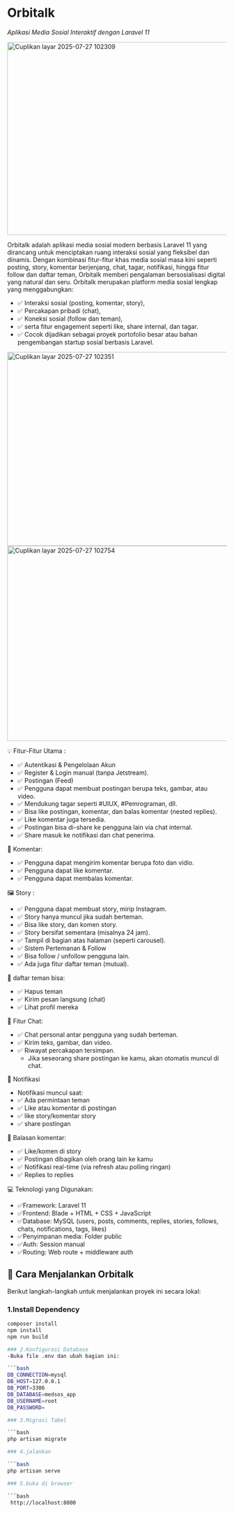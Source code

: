 # Orbitalk 
_Aplikasi Media Sosial Interaktif dengan Laravel 11_



 
 <img width="936" height="442" alt="Cuplikan layar 2025-07-27 102309" src="https://github.com/user-attachments/assets/776c3161-22a5-4c9a-a4b5-72c21ededbdd" />




Orbitalk adalah aplikasi media sosial modern berbasis Laravel 11 yang dirancang untuk menciptakan ruang interaksi sosial yang fleksibel dan dinamis. Dengan kombinasi fitur-fitur khas media sosial masa kini seperti posting, story, komentar berjenjang, chat, tagar, notifikasi, hingga fitur follow dan daftar teman, Orbitalk memberi pengalaman bersosialisasi digital yang natural dan seru.
Orbitalk merupakan platform media sosial lengkap yang menggabungkan:
- ✅ Interaksi sosial (posting, komentar, story),
- ✅ Percakapan pribadi (chat),
- ✅ Koneksi sosial (follow dan teman),
- ✅ serta fitur engagement seperti like, share internal, dan tagar.
- ✅ Cocok dijadikan sebagai proyek portofolio besar atau bahan pengembangan startup sosial berbasis Laravel.



<img width="934" height="444" alt="Cuplikan layar 2025-07-27 102351" src="https://github.com/user-attachments/assets/928753b3-4e0d-4fca-9f0e-4fc85bd8ecfa" />


<img width="937" height="447" alt="Cuplikan layar 2025-07-27 102754" src="https://github.com/user-attachments/assets/9cb26c88-0ddb-459d-84c0-045a46b2b4b4" />


💡 Fitur-Fitur Utama :
   - ✅ Autentikasi & Pengelolaan Akun
   - ✅ Register & Login manual (tanpa Jetstream).
   - ✅ Postingan (Feed)
   - ✅ Pengguna dapat membuat postingan berupa teks, gambar, atau video.
   - ✅ Mendukung tagar seperti #UIUX, #Pemrograman, dll.
   - ✅ Bisa like postingan, komentar, dan balas komentar (nested replies).
   - ✅ Like komentar juga tersedia.
   - ✅ Postingan bisa di-share ke pengguna lain via chat internal.
   - ✅ Share masuk ke notifikasi dan chat penerima.

💬 Komentar:
   - ✅ Pengguna dapat mengirim komentar berupa foto dan vidio.
   - ✅ Pengguna dapat like komentar.
   - ✅ Pengguna dapat membalas komentar.

🖼️ Story :
   - ✅ Pengguna dapat membuat story, mirip Instagram.
   - ✅ Story hanya muncul jika sudah berteman.
   - ✅ Bisa like story, dan komen story.
   - ✅ Story bersifat sementara (misalnya 24 jam).
   - ✅ Tampil di bagian atas halaman (seperti carousel).
   - ✅ Sistem Pertemanan & Follow
   - ✅ Bisa follow / unfollow pengguna lain.
   - ✅ Ada juga fitur daftar teman (mutual).

👥 daftar teman bisa:
   - ✅ Hapus teman
   - ✅ Kirim pesan langsung (chat)
   - ✅ Lihat profil mereka


📨 Fitur Chat:
   - ✅ Chat personal antar pengguna yang sudah berteman.
   - ✅ Kirim teks, gambar, dan video.
   - ✅ Riwayat percakapan tersimpan.
      - Jika seseorang share postingan ke kamu, akan otomatis muncul di chat.


🔔 Notifikasi
  - Notifikasi muncul saat:
  -  ✅ Ada permintaan teman
  -  ✅ Like atau komentar di postingan
  -  ✅ like story/komentar story
  -  ✅ share postingan

🔁 Balasan komentar:
   - ✅ Like/komen di story
   - ✅ Postingan dibagikan oleh orang lain ke kamu
   - ✅ Notifikasi real-time (via refresh atau polling ringan)
   - ✅ Replies to replies
  

💻 Teknologi yang Digunakan:
   - ✅Framework: Laravel 11
   - ✅Frontend: Blade + HTML + CSS + JavaScript
   - ✅Database: MySQL (users, posts, comments, replies, stories, follows, chats, notifications, tags, likes)
   - ✅Penyimpanan media: Folder public
   - ✅Auth: Session manual
   - ✅Routing: Web route + middleware auth


## 🚀 Cara Menjalankan Orbitalk

Berikut langkah-langkah untuk menjalankan proyek ini secara lokal:

### 1.Install Dependency

```bash
composer install
npm install
npm run build

### 2.Konfigurasi Database
-Buka file .env dan ubah bagian ini:

```bash
DB_CONNECTION=mysql
DB_HOST=127.0.0.1
DB_PORT=3306
DB_DATABASE=medsos_app
DB_USERNAME=root
DB_PASSWORD=

### 3.Migrasi Tabel

```bash
php artisan migrate

### 4.jalankan

```bash
php artisan serve

### 5.buka di browser

```bash
 http://localhost:8000








